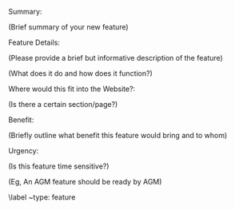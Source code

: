 Summary:

(Brief summary of your new feature)

Feature Details:

(Please provide a brief but informative description of the feature)

(What does it do and how does it function?)

Where would this fit into the Website?:

(Is there a certain section/page?)

Benefit:

(Briefly outline what benefit this feature would bring and to whom)

Urgency:

(Is this feature time sensitive?)

(Eg, An AGM feature should be ready by AGM)

\label ~type: feature